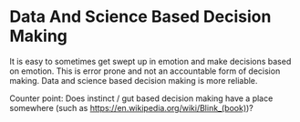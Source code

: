# Data And Science Based Decision Making

It is easy to sometimes get swept up in emotion and make decisions based on emotion. This is error prone and not an accountable form of decision making. Data and science based decision making is more reliable.

Counter point: Does instinct / gut based decision making have a place somewhere (such as https://en.wikipedia.org/wiki/Blink_(book))?
